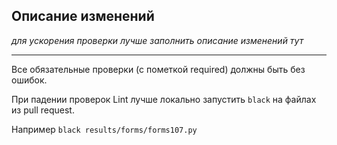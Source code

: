 ## Описание изменений

_для ускорения проверки лучше заполнить описание изменений тут_

----------------------------------------------------------------------------

Все обязательные проверки (с пометкой required) должны быть без ошибок.

При падении проверок Lint лучше локально запустить `black` на файлах из pull request.

Например `black results/forms/forms107.py`
